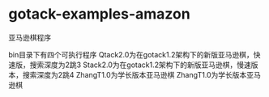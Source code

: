 # gotack-examples-amazon
亚马逊棋程序

bin目录下有四个可执行程序
Qtack2.0为在gotack1.2架构下的新版亚马逊棋，快速版，搜索深度为2跳3
Stack2.0为在gotack1.2架构下的新版亚马逊棋，慢速版本，搜索深度为2跳4
ZhangT1.0为学长版本亚马逊棋
ZhangT1.0为学长版本亚马逊棋

